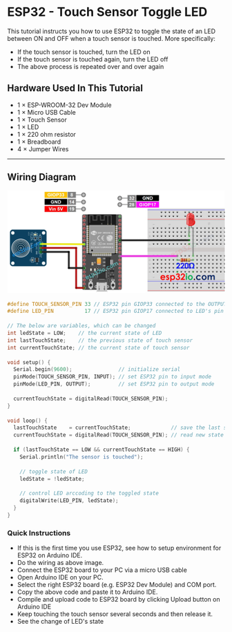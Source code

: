 # ESP32 - Touch Sensor Toggle LED

This tutorial instructs you how to use ESP32 to toggle the state of an LED between ON and OFF when a touch sensor is touched. More specifically:

  * If the touch sensor is touched, turn the LED on
  * If the touch sensor is touched again, turn the LED off
  * The above process is repeated over and over again

## Hardware Used In This Tutorial

  * 1	×	ESP-WROOM-32 Dev Module	
  * 1	×	Micro USB Cable	
  * 1	×	Touch Sensor	
  * 1	×	LED	
  * 1	×	220 ohm resistor	
  * 1	×	Breadboard	
  * 4	×	Jumper Wires

---

## Wiring Diagram

![](figs/fig_4_1.jpg)

```c++
#define TOUCH_SENSOR_PIN 33 // ESP32 pin GIOP33 connected to the OUTPUT pin of touch sensor
#define LED_PIN          17 // ESP32 pin GIOP17 connected to LED's pin

// The below are variables, which can be changed
int ledState = LOW;    // the current state of LED
int lastTouchState;    // the previous state of touch sensor
int currentTouchState; // the current state of touch sensor

void setup() {
  Serial.begin(9600);               // initialize serial
  pinMode(TOUCH_SENSOR_PIN, INPUT); // set ESP32 pin to input mode
  pinMode(LED_PIN, OUTPUT);         // set ESP32 pin to output mode

  currentTouchState = digitalRead(TOUCH_SENSOR_PIN);
}

void loop() {
  lastTouchState    = currentTouchState;             // save the last state
  currentTouchState = digitalRead(TOUCH_SENSOR_PIN); // read new state

  if (lastTouchState == LOW && currentTouchState == HIGH) {
    Serial.println("The sensor is touched");

    // toggle state of LED
    ledState = !ledState;

    // control LED arccoding to the toggled state
    digitalWrite(LED_PIN, ledState);
  }
}

```

### Quick Instructions

  * If this is the first time you use ESP32, see how to setup environment for ESP32 on Arduino IDE.
  * Do the wiring as above image.
  * Connect the ESP32 board to your PC via a micro USB cable
  * Open Arduino IDE on your PC.
  * Select the right ESP32 board (e.g. ESP32 Dev Module) and COM port.
  * Copy the above code and paste it to Arduino IDE.
  * Compile and upload code to ESP32 board by clicking Upload button on Arduino IDE
  * Keep touching the touch sensor several seconds and then release it.
  * See the change of LED's state



